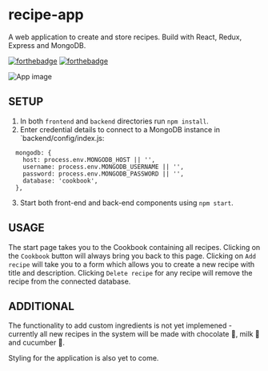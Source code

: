 # recipe-app
 A web application to create and store recipes. Build with React, Redux, Express and MongoDB.
 
[![forthebadge](https://forthebadge.com/images/badges/uses-badges.svg)](https://forthebadge.com)
[![forthebadge](https://forthebadge.com/images/badges/made-with-javascript.svg)](https://forthebadge.com)
 

 
 ![App image](https://i.imgur.com/PhiQDbd.png)
 
## SETUP

1. In both `frontend` and `backend` directories run `npm install`.
2. Enter credential details to connect to a MongoDB instance in `backend/config/index.js:

```
  mongodb: {
    host: process.env.MONGODB_HOST || '',
    username: process.env.MONGODB_USERNAME || '',
    password: process.env.MONGODB_PASSWORD || '',
    database: 'cookbook',
  },

```

3. Start both front-end and back-end components using `npm start`.

## USAGE

The start page takes you to the Cookbook containing all recipes. Clicking on the `Cookbook` button will always bring you back to this page. Clicking on `Add recipe` will take you to a form which allows you to create a new recipe with title and description. Clicking `Delete recipe` for any recipe will remove the recipe from the connected database.

## ADDITIONAL

The functionality to add custom ingredients is not yet implemened - currently all new recipes in the system will be made with chocolate :chocolate_bar:, milk :milk_glass: and cucumber :cucumber:.

Styling for the application is also yet to come.
